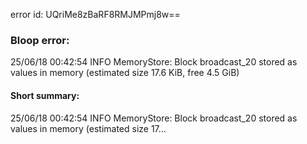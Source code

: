 error id: UQriMe8zBaRF8RMJMPmj8w==
### Bloop error:

25/06/18 00:42:54 INFO MemoryStore: Block broadcast_20 stored as values in memory (estimated size 17.6 KiB, free 4.5 GiB)
#### Short summary: 

25/06/18 00:42:54 INFO MemoryStore: Block broadcast_20 stored as values in memory (estimated size 17...